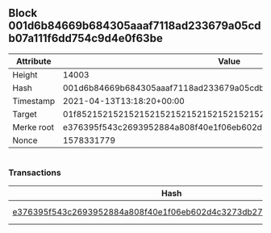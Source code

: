 ## Block 001d6b84669b684305aaaf7118ad233679a05cdb07a111f6dd754c9d4e0f63be

Attribute | Value
--- | ---
Height | 14003
Hash | 001d6b84669b684305aaaf7118ad233679a05cdb07a111f6dd754c9d4e0f63be
Timestamp | 2021-04-13T13:18:20+00:00
Target | 01f8521521521521521521521521521521521521521521521521521521521521
Merke root | e376395f543c2693952884a808f40e1f06eb602d4c3273db27b403fba927dabb
Nonce | 1578331779

```

```

### Transactions

Hash | Amount
--- | ---
[e376395f543c2693952884a808f40e1f06eb602d4c3273db27b403fba927dabb](e376395f543c2693952884a808f40e1f06eb602d4c3273db27b403fba927dabb.md) | 10.00000000 SKEPTI 
